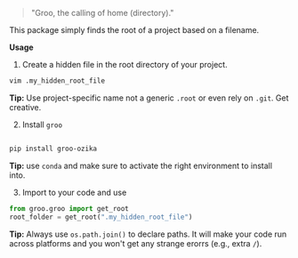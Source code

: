 > "Groo, the calling of home (directory)."

 

This package simply finds the root of a project based on a filename. 

**Usage**

1. Create a hidden file in the root directory of your project. 

```bash
vim .my_hidden_root_file
```
**Tip:** Use project-specific name not a generic `.root` or even rely on `.git`. Get creative.  

2. Install `groo`

```bash

pip install groo-ozika

```
**Tip:** use `conda` and make sure to activate the right environment to install into. 

3. Import to your code and use


```python
from groo.groo import get_root
root_folder = get_root(".my_hidden_root_file")
```

**Tip:** Always use `os.path.join()` to declare paths. It will make your code run across platforms and you won't get any strange erorrs (e.g., extra `/`). 



